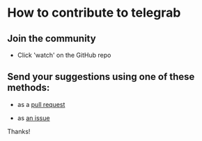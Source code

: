 # How to contribute to telegrab

## Join the community

- Click 'watch' on the GitHub repo

## Send your suggestions using one of these methods:

- as a [pull request](https://github.com/yaleman/telegrab/pulls)

- as [an issue](https://github.com/yaleman/telegrab/issues/new)

Thanks!